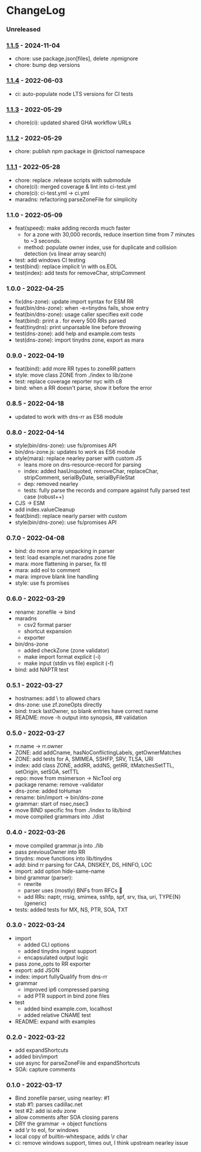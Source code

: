 # ChangeLog

### Unreleased

### [1.1.5] - 2024-11-04

- chore: use package.json[files], delete .npmignore
- chore: bump dep versions

### [1.1.4] - 2022-06-03

- ci: auto-populate node LTS versions for CI tests

### [1.1.3] - 2022-05-29

- chore(ci): updated shared GHA workflow URLs

### [1.1.2] - 2022-05-29

- chore: publish npm package in @nictool namespace

### [1.1.1] - 2022-05-28

- chore: replace .release scripts with submodule
- chore(ci): merged coverage & lint into ci-test.yml
- chore(ci): ci-test.yml -> ci.yml
- maradns: refactoring parseZoneFile for simplicity

### 1.1.0 - 2022-05-09

- feat(speed): make adding records much faster
  - for a zone with 30,000 records, reduce insertion time from 7 minutes to ~3 seconds.
  - method: populate owner index, use for duplicate and collision detection (vs linear array search)
- test: add windows CI testing
- test(bind): replace implicit \n with os.EOL
- test(index): add tests for removeChar, stripComment

### 1.0.0 - 2022-04-25

- fix(dns-zone): update import syntax for ESM RR
- feat(bin/dns-zone): when -e=tinydns fails, show entry
- feat(bin/dns-zone): usage caller specifies exit code
- feat(bind): print a . for every 500 RRs parsed
- feat(tinydns): print unparsable line before throwing
- test(dns-zone): add help and example.com tests
- test(dns-zone): import tinydns zone, export as mara

### 0.9.0 - 2022-04-19

- feat(bind): add more RR types to zoneRR pattern
- style: move class ZONE from ./index to lib/zone
- test: replace coverage reporter nyc with c8
- bind: when a RR doesn't parse, show it before the error

### 0.8.5 - 2022-04-18

- updated to work with dns-rr as ES6 module

### 0.8.0 - 2022-04-14

- style(bin/dns-zone): use fs/promises API
- bin/dns-zone.js: updates to work as ES6 module
- style(mara): replace nearley parser with custom JS
  - leans more on dns-resource-record for parsing
  - index: added hasUnquoted, removeChar, replaceChar, stripComment, serialByDate, serialByFileStat
  - dep: removed nearley
  - tests: fully parse the records and compare against fully parsed test case (robust++)
- CJS -> ESM
- add index.valueCleanup
- feat(bind): replace nearly parser with custom
- style(bin/dns-zone): use fs/promises API

### 0.7.0 - 2022-04-08

- bind: do more array unpacking in parser
- test: load example.net maradns zone file
- mara: more flattening in parser, fix ttl
- mara: add eol to comment
- mara: improve blank line handling
- style: use fs promises

### 0.6.0 - 2022-03-29

- rename: zonefile -> bind
- maradns
  - csv2 format parser
  - shortcut expansion
  - exporter
- bin/dns-zone
  - added checkZone (zone validator)
  - make import format explicit (-i)
  - make input (stdin vs file) explicit (-f)
- bind: add NAPTR test

### 0.5.1 - 2022-03-27

- hostnames: add \ to allowed chars
- dns-zone: use zf.zoneOpts directly
- bind: track lastOwner, so blank entries have correct name
- README: move -h output into synopsis, ## validation

### 0.5.0 - 2022-03-27

- rr.name -> rr.owner
- ZONE: add addCname, hasNoConflictingLabels, getOwnerMatches
- ZONE: add tests for A, SMIMEA, SSHFP, SRV, TLSA, URI
- index: add class ZONE, addRR, addNS, getRR, itMatchesSetTTL, setOrigin, setSOA, setTTL
- repo: move from msimerson -> NicTool org
- package rename: remove -validator
- dns-zone: added toHuman
- rename: bin/import -> bin/dns-zone
- grammar: start of nsec,nsec3
- move BIND specific fns from ./index to lib/bind
- move compiled grammars into ./dist

### 0.4.0 - 2022-03-26

- move compiled grammar.js into ./lib
- pass previousOwner into RR
- tinydns: move functions into lib/tinydns
- add: bind rr parsing for CAA, DNSKEY, DS, HINFO, LOC
- import: add option hide-same-name
- bind grammar (parser):
  - rewrite
  - parser uses (mostly) BNFs from RFCs 🎉
  - add RRs: naptr, rrsig, smimea, sshfp, spf, srv, tlsa, uri, TYPE{N} (generic)
- tests: added tests for MX, NS, PTR, SOA, TXT

### 0.3.0 - 2022-03-24

- import
  - added CLI options
  - added tinydns ingest support
  - encapsulated output logic
- pass zone_opts to RR exporter
- export: add JSON
- index: import fullyQualify from dns-rr
- grammar
  - improved ip6 compressed parsing
  - add PTR support in bind zone files
- test
  - added bind example.com, localhost
  - added relative CNAME test
- README: expand with examples

### 0.2.0 - 2022-03-22

- add expandShortcuts
- added bin/import
- use async for parseZoneFile and expandShortcuts
- SOA: capture comments

### 0.1.0 - 2022-03-17

- Bind zonefile parser, using nearley: #1
- stab #1: parses cadillac.net
- test #2: add isi.edu zone
- allow comments after SOA closing parens
- DRY the grammar -> object functions
- add \r to eol, for windows
- local copy of builtin-whitespace, adds \r char
- ci: remove windows support, times out, I think upstream nearley issue

[1.1.1]: https://github.com/NicTool/dns-zone/releases/tag/1.1.1
[1.1.2]: https://github.com/NicTool/dns-zone/releases/tag/1.1.2
[1.1.3]: https://github.com/NicTool/dns-zone/releases/tag/1.1.3
[1.1.4]: https://github.com/NicTool/dns-zone/releases/tag/1.1.4
[1.1.5]: https://github.com/NicTool/dns-zone/releases/tag/1.1.5
